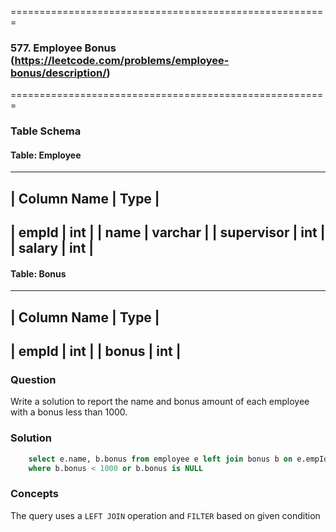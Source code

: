 =======================================================
### 577. Employee Bonus (https://leetcode.com/problems/employee-bonus/description/)
=======================================================


### Table Schema

#### Table: Employee

-------------------------
| Column Name | Type    |
-------------------------
| empId       | int     |
| name        | varchar |
| supervisor  | int     |
| salary      | int     |
-------------------------

#### Table: Bonus

----------------------
| Column Name | Type |
----------------------
| empId       | int  |
| bonus       | int  |
----------------------

### Question

Write a solution to report the name and bonus amount of each employee with a bonus less than 1000.

### Solution

```sql
    select e.name, b.bonus from employee e left join bonus b on e.empId = b.empId
    where b.bonus < 1000 or b.bonus is NULL
```

### Concepts

The query uses a `LEFT JOIN` operation and `FILTER` based on given condition
